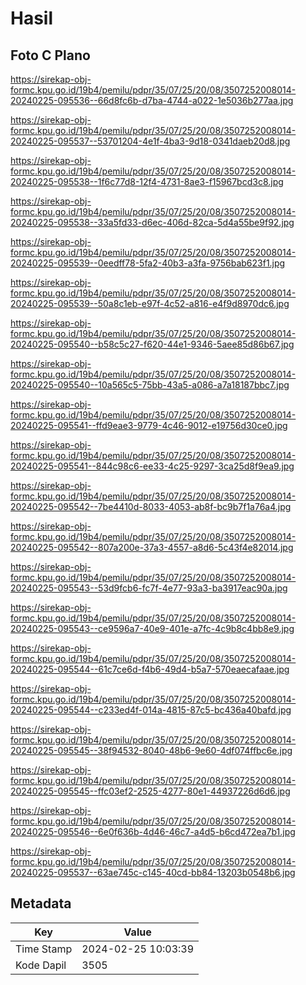 # Hasil

## Foto C Plano

https://sirekap-obj-formc.kpu.go.id/19b4/pemilu/pdpr/35/07/25/20/08/3507252008014-20240225-095536--66d8fc6b-d7ba-4744-a022-1e5036b277aa.jpg

https://sirekap-obj-formc.kpu.go.id/19b4/pemilu/pdpr/35/07/25/20/08/3507252008014-20240225-095537--53701204-4e1f-4ba3-9d18-0341daeb20d8.jpg

https://sirekap-obj-formc.kpu.go.id/19b4/pemilu/pdpr/35/07/25/20/08/3507252008014-20240225-095538--1f6c77d8-12f4-4731-8ae3-f15967bcd3c8.jpg

https://sirekap-obj-formc.kpu.go.id/19b4/pemilu/pdpr/35/07/25/20/08/3507252008014-20240225-095538--33a5fd33-d6ec-406d-82ca-5d4a55be9f92.jpg

https://sirekap-obj-formc.kpu.go.id/19b4/pemilu/pdpr/35/07/25/20/08/3507252008014-20240225-095539--0eedff78-5fa2-40b3-a3fa-9756bab623f1.jpg

https://sirekap-obj-formc.kpu.go.id/19b4/pemilu/pdpr/35/07/25/20/08/3507252008014-20240225-095539--50a8c1eb-e97f-4c52-a816-e4f9d8970dc6.jpg

https://sirekap-obj-formc.kpu.go.id/19b4/pemilu/pdpr/35/07/25/20/08/3507252008014-20240225-095540--b58c5c27-f620-44e1-9346-5aee85d86b67.jpg

https://sirekap-obj-formc.kpu.go.id/19b4/pemilu/pdpr/35/07/25/20/08/3507252008014-20240225-095540--10a565c5-75bb-43a5-a086-a7a18187bbc7.jpg

https://sirekap-obj-formc.kpu.go.id/19b4/pemilu/pdpr/35/07/25/20/08/3507252008014-20240225-095541--ffd9eae3-9779-4c46-9012-e19756d30ce0.jpg

https://sirekap-obj-formc.kpu.go.id/19b4/pemilu/pdpr/35/07/25/20/08/3507252008014-20240225-095541--844c98c6-ee33-4c25-9297-3ca25d8f9ea9.jpg

https://sirekap-obj-formc.kpu.go.id/19b4/pemilu/pdpr/35/07/25/20/08/3507252008014-20240225-095542--7be4410d-8033-4053-ab8f-bc9b7f1a76a4.jpg

https://sirekap-obj-formc.kpu.go.id/19b4/pemilu/pdpr/35/07/25/20/08/3507252008014-20240225-095542--807a200e-37a3-4557-a8d6-5c43f4e82014.jpg

https://sirekap-obj-formc.kpu.go.id/19b4/pemilu/pdpr/35/07/25/20/08/3507252008014-20240225-095543--53d9fcb6-fc7f-4e77-93a3-ba3917eac90a.jpg

https://sirekap-obj-formc.kpu.go.id/19b4/pemilu/pdpr/35/07/25/20/08/3507252008014-20240225-095543--ce9596a7-40e9-401e-a7fc-4c9b8c4bb8e9.jpg

https://sirekap-obj-formc.kpu.go.id/19b4/pemilu/pdpr/35/07/25/20/08/3507252008014-20240225-095544--61c7ce6d-f4b6-49d4-b5a7-570eaecafaae.jpg

https://sirekap-obj-formc.kpu.go.id/19b4/pemilu/pdpr/35/07/25/20/08/3507252008014-20240225-095544--c233ed4f-014a-4815-87c5-bc436a40bafd.jpg

https://sirekap-obj-formc.kpu.go.id/19b4/pemilu/pdpr/35/07/25/20/08/3507252008014-20240225-095545--38f94532-8040-48b6-9e60-4df074ffbc6e.jpg

https://sirekap-obj-formc.kpu.go.id/19b4/pemilu/pdpr/35/07/25/20/08/3507252008014-20240225-095545--ffc03ef2-2525-4277-80e1-44937226d6d6.jpg

https://sirekap-obj-formc.kpu.go.id/19b4/pemilu/pdpr/35/07/25/20/08/3507252008014-20240225-095546--6e0f636b-4d46-46c7-a4d5-b6cd472ea7b1.jpg

https://sirekap-obj-formc.kpu.go.id/19b4/pemilu/pdpr/35/07/25/20/08/3507252008014-20240225-095537--63ae745c-c145-40cd-bb84-13203b0548b6.jpg


## Metadata

| Key        | Value               |
| ---------- | ------------------- |
| Time Stamp | 2024-02-25 10:03:39 |
| Kode Dapil | 3505                |



